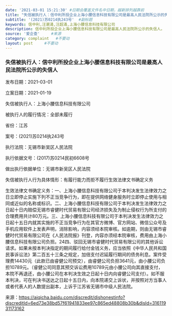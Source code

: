```yaml
---
date: '2021-03-01 15:21:30' #日期会覆盖文件名中日期，越新排列越靠前
title: "失信被执行人：信中利所投企业上海小腰信息科技有限公司是最高人民法院所公示的失信人"  #标题
subtitle: '(2021)苏0214执243号'  #副标题
keywords: 信中利,汪潮涌,汪超涌,上海小腰信息科技有限公司
description: 信中利所投企业上海小腰信息科技有限公司是最高人民法院所公示的失信人。
source: '爱企查'     #来源
category: complaint   #不要动
layout: post     #不要动
---
```


### 失信被执行人：信中利所投企业上海小腰信息科技有限公司是最高人民法院所公示的失信人

发布日期：2021-03-01

立案日期：2021-01-19	

失信被执行人：上海小腰信息科技有限公司

被执行人的履行情况：全部未履行

省份：江苏

案号：(2021)苏0214执243号	

执行法院：无锡市新吴区人民法院

执行依据文号：(2017)苏0214民初6608号	

做出执行依据单位：无锡市新吴区人民法院

失信被执行人行为具体情形：有履行能力而拒不履行生效法律文书确定义务

生效法律文书确定义务：一、上海小腰信息科技有限公司于本判决发生法律效力之日立即停止实施下列不正当竞争行为，即在提供网络健身服务时立即停止使用与相同或近似的名称或标识。二、上海小腰信息科技有限公司于本判决发生法律效力之日起十日内赔偿无锡市睿健时代贸易有限公司经济损失及为制止侵权行为所支付的合理费用共计80万元。三、上海小腰信息科技有限公司于本判决发生法律效力之日起十五日内就其实施的不正当竞争行为在其官方微博、官方网站、微信公众号及手机应用软件上发表声明，消除影响，内容须经本院审核。如逾期，则由无锡市睿健时代贸易有限公司在《人民法院报》刊登，内容亦须经本院审核，费用由上海小腰信息科技有限公司负担。24四、驳回无锡市睿健时代贸易有限公司的其他诉讼请求。如果未按本判决指定的期间履行给付金钱义务，应当依照《中华人民共和国民事诉讼法》第二百五十三条之规定，加倍支付迟延履行期间的债务利息。案件受理费14430元（此款已由睿健公司预交），由睿健公司负担3641元，由小腰公司负担10789元。（睿健公司同意其预交诉讼费用10789元由小腰公司向其直接支付，本院不再退还，由小腰公司在本判决生效之日起十日内向睿健公司支付）。如不服本判决，可在判决书送达之日起十五日内，向本院递交上诉状，并按照对方当事人或者代表人的人数提出副本，上诉于江苏省无锡市中级人民法院。

来源：https://aiqicha.baidu.com/discredit/dishonestinfo?discreditId=6ed73e38bd57f61941833ee97c865ed48808b30b&disId=31611931173162

